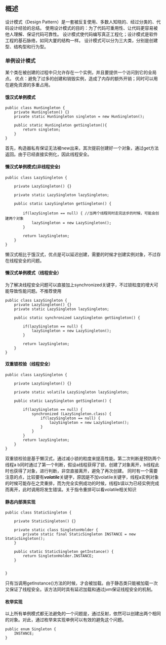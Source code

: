 
## 概述
设计模式（Design Pattern）是一套被反复使用、多数人知晓的、经过分类的、代码设计经验的总结。
使用设计模式的目的：为了代码可重用性、让代码更容易被他人理解、保证代码可靠性。 设计模式使代码编写真正工程化；设计模式是软件工程的基石脉络，如同大厦的结构一样。
设计模式可以分为三大类，分别是创建型、结构型和行为型。

### 单例设计模式
某个类在被创建的过程中只允许存在一个实例，并且要提供一个访问到它的全局点。
优点：避免了过多的创建和销毁实例，造成了内存的额外开销；同时可以用在避免资源的多重占用。
#### 饿汉式单例模式
```
public class HunSingleton {
	private HunSingleton() {}
	private static HunSingleton singleton = new HunSingleton();
	
	public static HunSingleton getSingleton(){
		return singleton;
	}
}
```
首先，构造器私有保证无法被new出来，其次提前创建好一个对象，通过get方法返回。由于已经直接实例化，因此线程安全。
#### 懒汉式单例模式(非线程安全)
```
public class LazySingleton {
	
	private LazySingleton() {}
	
	private static LazySingleton lazySingleton;
	
	public static LazySingleton getSingleton() {
		
		if(lazySingleton == null) { //当两个线程同时走完这步的时候，可能会创建两个对象
			lazySingleton = new LazySingleton();
		}
		
		return lazySingleton;
	}
}
```
懒汉式相比于饿汉式，优点是可以延迟创建，需要的时候才创建实例对象，不过存在线程安全的问题。
#### 懒汉式单例模式（线程安全）
为了解决线程安全问题可以直接加上synchronized关键字，不过锁粒度的增大可能导致性能问题。不推荐使用
```
public class LazySingleton {
	private LazySingleton() {}	
	private static LazySingleton lazySingleton;
	
	public static synchronized LazySingleton getSingleton() {
		
		if(lazySingleton == null) {
			lazySingleton = new LazySingleton();
		}
		
		return lazySingleton;
	}
}
```
#### 双重锁校验（线程安全）

```
public class LazySingleton {
	
	private LazySingleton() {}
	
	private static volatile LazySingleton lazySingleton;
	
	public static LazySingleton getSingleton() {
		
		if(lazySingleton == null) {
			synchronized (LazySingleton.class) {
				if(lazySingleton == null) { 
					lazySingleton = new LazySingleton();
				}
			}
		}
		return lazySingleton;
	}
}
```
双重锁校验是基于懒汉式，通过减小锁的粒度来提高性能。第二次判断是预防两个线程a b同时通过了第一个判断，假设a线程获得了锁，创建了对象离开，b线程此时也获得了对象，进行判断，非空直接离开，避免了再次创建。
同时有一个需要注意的点，比较要有***volatile***关键字，原因是不加volatile关键字，线程a实例对象的时候可能存在之灵重排，而为完全实例成功的时候，线程b误以为已经实例完成而离开，此时调用将发生错误。关于指令重排可以看volatile相关知识
#### 静态内部类实现
```
public class StaticSingleton {
	
	private StaticSingleton() {}
	
	private static class SingletonHolder {
        private static final StaticSingleton INSTANCE = new StaticSingleton();
    }
	
	public static StaticSingleton getInstance() {
        return SingletonHolder.INSTANCE;
    }
	
	
}
```
只有当调用getInstance()方法的时候，才会被加载。由于静态类只能被加载一次又保证了线程安全。该方法同时具有延迟加载和通过jvm保证线程安全的机制。
#### 枚举实现
以上所有单例模式都无法避免的一个问题是，通过反射，依然可以创建出两个相同的对象。对此，通过枚举来实现单例可以有效的避免这个问题。
```
public enum Singleton {
	INSTANCE;
}
```